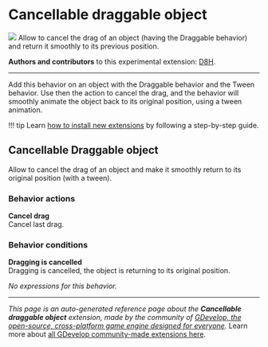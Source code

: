 # Cancellable draggable object

<img src="https://resources.gdevelop-app.com/assets/Icons/step-backward.svg" class="extension-icon"></img>
Allow to cancel the drag of an object (having the Draggable behavior) and return it smoothly to its previous position.

**Authors and contributors** to this experimental extension: [D8H](https://gd.games/D8H).

---

Add this behavior on an object with the Draggable behavior and the Tween behavior. 
Use then the action to cancel the drag, and the behavior will smoothly animate the object back to its original position, using a tween animation.

!!! tip
    Learn [how to install new extensions](/gdevelop5/extensions/search) by following a step-by-step guide.



## Cancellable Draggable object 

Allow to cancel the drag of an object and make it smoothly return to its original position (with a tween). 

### Behavior actions

**Cancel drag**  
Cancel last drag.

### Behavior conditions

**Dragging is cancelled**  
Dragging is cancelled, the object is returning to its original position.

_No expressions for this behavior._



---

*This page is an auto-generated reference page about the **Cancellable draggable object** extension, made by the community of [GDevelop, the open-source, cross-platform game engine designed for everyone](https://gdevelop.io/).* Learn more about [all GDevelop community-made extensions here](/gdevelop5/extensions).